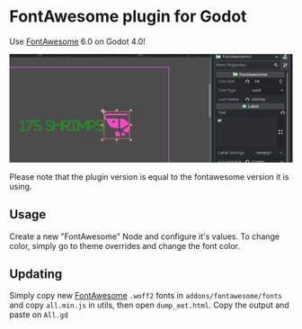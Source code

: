 # FontAwesome plugin for Godot

Use [FontAwesome](https://fontawesome.com) 6.0 on Godot 4.0!

![example](./assets/example-1.png)


Please note that the plugin version is equal to the fontawesome version it is using.

## Usage

Create a new "FontAwesome" Node and configure it's values. To change color, simply go to theme overrides and change the font color.

## Updating

Simply copy new [FontAwesome](https://fontawesome.com) `.woff2` fonts in `addons/fontawesome/fonts` and copy `all.min.js` in utils, then open `dump_eet.html`. Copy the output and paste on `All.gd`
